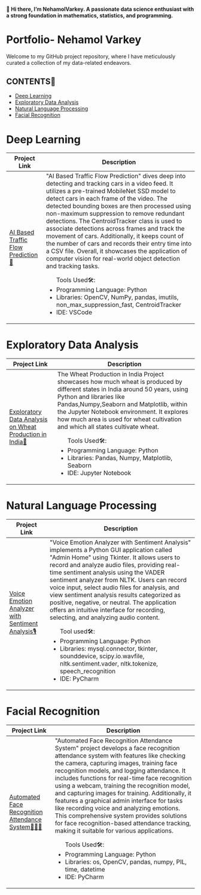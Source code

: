 #### 👋 Hi there, I’m NehamolVarkey. A passionate data science enthusiast with a strong foundation in mathematics, statistics, and programming.
# Portfolio- Nehamol Varkey
<p>Welcome to my GitHub project repository, where I have meticulously curated a collection of my data-related endeavors.</p>
<h2>CONTENTS📝</h2>
<ul>
   <li><a href="#deeplearning">Deep Learning</a></li>
   <li><a href="#exploratorydataanalysis">Exploratory Data Analysis</a></li>
   <li><a href="#naturallanguageprocessing">Natural Language Processing</a></li>
   <li><a href="#facialrecognition">Facial Recognition</a></li>
</ul>

<h1><a name="deeplearning">Deep Learning</a></h1>

| Project Link | Description |
| ------------ | ------------| 
| <a href="https://github.com/NehamolVarkey/Traffic_Flow_Prediction">AI Based Traffic Flow Prediction🚗</a><br> | "AI Based Traffic Flow Prediction" dives deep into detecting and tracking cars in a video feed. It utilizes a pre-trained MobileNet SSD model to detect cars in each frame of the video. The detected bounding boxes are then processed using non-maximum suppression to remove redundant detections. The CentroidTracker class is used to associate detections across frames and track the movement of cars. Additionally, it keeps count of the number of cars and records their entry time into a CSV file. Overall, it showcases the application of computer vision for real-world object detection and tracking tasks.<br><p><ul>Tools Used🛠️:<br><li>Programming Language: Python<br></li><li>Libraries: OpenCV, NumPy, pandas, imutils, non_max_suppression_fast, CentroidTracker<br></li><li>IDE: VSCode<br></li></ul></p> | 

<h1><a name="exploratorydataanalysis">Exploratory Data Analysis</a></h1>

| Project Link | Description |
| ------------ | ------------| 
| <a href="https://github.com/NehamolVarkey/EDA-wheat-production">Exploratory Data Analysis on Wheat Production in India🌾</a><br> | The Wheat Production in India Project showcases how much wheat is produced by different states in India around 50 years, using Python and libraries like Pandas,Numpy,Seaborn and Matplotlib, within the Jupyter Notebook environment. It explores how much area is used for wheat cultivation and which all states cultivate wheat.<br><p><ul>Tools Used🛠️:<br><li>Programming Language: Python<br></li><li>Libraries: Pandas, Numpy, Matplotlib, Seaborn<br></li><li>IDE: Jupyter Notebook<br></li></ul></p> | 

<h1><a name="naturallanguageprocessing">Natural Language Processing</a></h1>

| Project Link | Description |
| ------------ | ------------| 
| <a href="https://github.com/NehamolVarkey/Sentiment_Analysis">Voice Emotion Analyzer with Sentiment Analysis🎙️</a><br> | "Voice Emotion Analyzer with Sentiment Analysis" implements a Python GUI application called "Admin Home" using Tkinter. It allows users to record and analyze audio files, providing real-time sentiment analysis using the VADER sentiment analyzer from NLTK. Users can record voice input, select audio files for analysis, and view sentiment analysis results categorized as positive, negative, or neutral. The application offers an intuitive interface for recording, selecting, and analyzing audio content.<br><p><ul>Tool used🛠️:<br><li>Programming Language: Python<br></li><li>Libraries: mysql.connector, tkinter, sounddevice, scipy.io.wavfile, nltk.sentiment.vader, nltk.tokenize, speech_recognition<br></li><li>IDE: PyCharm<br></li></ul></p>| 

<h1><a name="facialrecognition">Facial Recognition</a></h1>

| Project Link | Description |
| ------------ | ------------| 
| <a href="https://github.com/NehamolVarkey/Face_Detection">Automated Face Recognition Attendance System👨🏼‍🦱</a><br> | "Automated Face Recognition Attendance System" project develops a face recognition attendance system with features like checking the camera, capturing images, training face recognition models, and logging attendance. It includes functions for real-time face recognition using a webcam, training the recognition model, and capturing images for training. Additionally, it features a graphical admin interface for tasks like recording voice and analyzing emotions. This comprehensive system provides solutions for face recognition-based attendance tracking, making it suitable for various applications.<br><p><ul>Tools Used🛠️:<br><li>Programming Language: Python<br></li><li>Libraries: os, OpenCV, pandas, numpy, PIL, time, datetime<br></li><li>IDE: PyCharm<br></li></ul></p> |  


<!---
NehamolVarkey/NehamolVarkey is a ✨ special ✨ repository because its `README.md` (this file) appears on your GitHub profile.
You can click the Preview link to take a look at your changes.
--->
